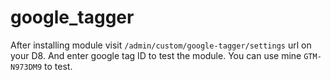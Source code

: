 # google_tagger

After installing module visit `/admin/custom/google-tagger/settings` url on your D8.
And enter google tag ID to test the module. You can use mine `GTM-N973DM9` to test.